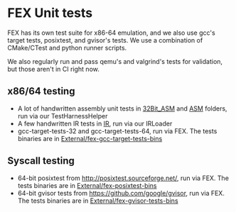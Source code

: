 # FEX Unit tests

FEX has its own test suite for x86-64 emulation, and we also use gcc's target tests, posixtest, and gvisor's tests. We use a combination of CMake/CTest and python runner scripts.

We also regularly run and pass qemu's and valgrind's tests for validation, but those aren't in CI right now.

## x86/64 testing
- A lot of handwritten assembly unit tests in [32Bit_ASM](32Bit_ASM) and [ASM](ASM) folders, run via our TestHarnessHelper
- A few handwritten IR tests in [IR](IR), run via our IRLoader
- gcc-target-tests-32 and gcc-target-tests-64, run via FEX. The tests binaries are in [External/fex-gcc-target-tests-bins](../External/fex-gcc-target-tests-bins)


## Syscall testing
- 64-bit posixtest from http://posixtest.sourceforge.net/, run via FEX. The tests binaries are in [External/fex-posixtest-bins](../External/fex-posixtest-bins)
- 64-bit gvisor tests from https://github.com/google/gvisor, run via FEX. The tests binaries are in [External/fex-gvisor-tests-bins](../External/fex-gvisor-tests-bins)

